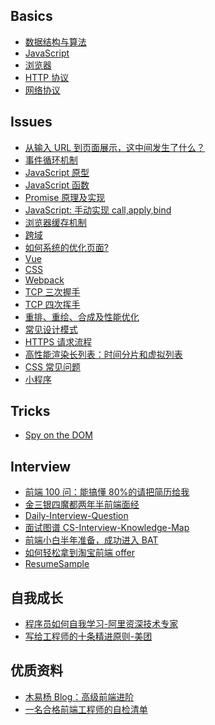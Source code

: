 ## Basics

- [数据结构与算法](https://github.com/zhangzhongjiang/Data-Structures-Algorithms)
- [JavaScript](/Notes/JavaScript.md)
- [浏览器](/Notes/Browser.md)
- [HTTP 协议](/Notes/HTTP.md)
- [网络协议](/Notes/Network.md)
  <!-- - [操作系统](/Notes/OperatingSystem.md) -->
  <!-- - [计算机组成原理](/Notes/Basic.md) -->
  <!-- - [设计模式](/Notes/DesignPatterns.md) -->

## Issues

- [从输入 URL 到页面展示，这中间发生了什么？](/Issues/从输入URL到页面展示.md)
- [事件循环机制](/Issues/事件循环机制.md)
- [JavaScript 原型](/Issues/JavaScript原型.md)
- [JavaScript 函数](/Issues/JavaScript函数.md)
- [Promise 原理及实现](/Issues/Promise原理及实现.md)
- [JavaScript: 手动实现 call,apply,bind](/Code/JS/手动实现call_apply_bind.js)
- [浏览器缓存机制](/Issues/浏览器缓存机制.md)
- [跨域](/Issues/跨域.md)
- [如何系统的优化页面?](/Issues/如何系统的优化页面.md)
- [Vue](/Issues/Vue.md)
- [CSS](/Notes/CSS.md)
- [Webpack](/Issues/Webpack.md)
- [TCP 三次握手](/Issues/TCP三次握手.md)
- [TCP 四次挥手](/Issues/TCP四次挥手.md)
- [重排、重绘、合成及性能优化](/Issues/重排重绘合成.md)
- [常见设计模式](/Issues/常见设计模式.md)
- [HTTPS 请求流程](/Issues/HTTPS请求流程.md)
- [高性能渲染长列表：时间分片和虚拟列表](/Issues/高性能渲染长列表.md)
- [CSS 常见问题](/Issues/CSS常见问题.md)
- [小程序](/Issues/小程序.md)

<!-- ## 后端开发 -->

<!-- - Node

  - [Node.js 实战](https://github.com/zhangzhongjiang/Node.js-in-Action)
  - [Node Hapi 项目实战](https://github.com/zhangzhongjiang/node_hapi)
  - [如何正确的学习 Node.js](https://github.com/i5ting/How-to-learn-node-correctly) -->

<!-- - Java

  - [后端架构师技术图谱](https://github.com/xingshaocheng/architect-awesome)
  - [Java 学习/面试指南](https://github.com/Snailclimb/JavaGuide)
  - [互联网 Java 工程师进阶知识完全扫盲](https://github.com/doocs/advanced-java)
  - [stackoverflow 上 Java 相关回答整理翻译](https://github.com/giantray/stackoverflow-java-top-qa) -->

## Tricks

- [Spy on the DOM](https://dev.to/eddieaich/spy-on-the-dom-3d47)

## Interview

- [前端 100 问：能搞懂 80%的请把简历给我](https://github.com/yygmind/blog/issues/43)
- [金三银四魔都两年半前端面经](https://juejin.im/post/5cb87f9df265da03555c78ec)
- [Daily-Interview-Question](https://github.com/Advanced-Frontend/Daily-Interview-Question)
- [面试图谱 CS-Interview-Knowledge-Map](https://github.com/InterviewMap/CS-Interview-Knowledge-Map)
- [前端小白半年准备，成功进入 BAT](https://github.com/brickspert/blog/issues/16)
- [如何轻松拿到淘宝前端 offer](https://juejin.im/post/5bbc54a2e51d450e5a7445b4)
- [ResumeSample](https://github.com/geekcompany/ResumeSample)

## 自我成长

- [程序员如何自我学习-阿里资深技术专家](https://mp.weixin.qq.com/s/VlpOzxc2NB1Usbr0IJMTIQ)
- [写给工程师的十条精进原则-美团](https://zhuanlan.zhihu.com/p/42262128)

## 优质资料

- [木易杨 Blog：高级前端进阶](https://github.com/yygmind/blog)
- [一名合格前端工程师的自检清单](https://juejin.im/post/5cc1da82f265da036023b628)
